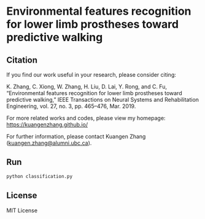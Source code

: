 ﻿# Environmental features recognition for lower limb prostheses toward predictive walking


## Citation
If you find our work useful in your research, please consider citing:

K. Zhang, C. Xiong, W. Zhang, H. Liu, D. Lai, Y. Rong, and C. Fu, “Environmental features recognition for lower limb prostheses toward predictive walking,” IEEE Transactions on Neural Systems and Rehabilitation Engineering, vol. 27, no. 3, pp. 465–476, Mar. 2019.

For more related works and codes, please view my homepage: https://kuangenzhang.github.io/

For further information, please contact Kuangen Zhang (kuangen.zhang@alumni.ubc.ca).


## Run
``` bash
python classification.py
```


## License
MIT License
